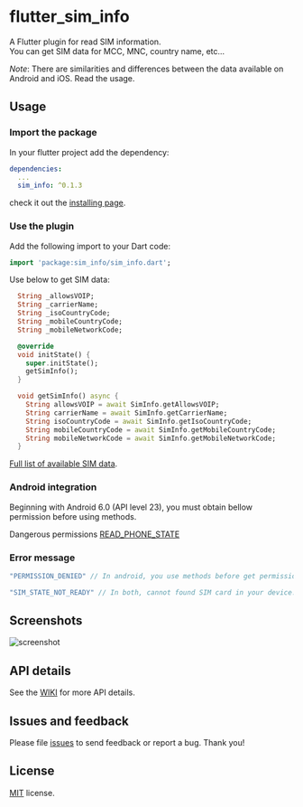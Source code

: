 
# flutter_sim_info


A Flutter plugin for read SIM information.  
You can get SIM data for MCC, MNC, country name, etc...

*Note*: There are similarities and differences between the data available on Android and iOS. Read the usage.

## Usage

### Import the package
In your flutter project add the dependency:
```yml
dependencies:
  ...
  sim_info: ^0.1.3
```
check it out the [installing page](https://pub.dev/packages/sim_info#-installing-tab-).

### Use the plugin
Add the following import to your Dart code:

```dart
import 'package:sim_info/sim_info.dart';
```

Use below to get SIM data:

```dart
  String _allowsVOIP;
  String _carrierName;
  String _isoCountryCode;
  String _mobileCountryCode;
  String _mobileNetworkCode;

  @override
  void initState() {
    super.initState();
    getSimInfo();
  }

  void getSimInfo() async {
    String allowsVOIP = await SimInfo.getAllowsVOIP;
    String carrierName = await SimInfo.getCarrierName;
    String isoCountryCode = await SimInfo.getIsoCountryCode;
    String mobileCountryCode = await SimInfo.getMobileCountryCode;
    String mobileNetworkCode = await SimInfo.getMobileNetworkCode;
  }
```
[Full list of available SIM data](https://github.com/flutter-moum/flutter_sim_info/wiki).

### Android integration

Beginning with Android 6.0 (API level 23), you must obtain bellow permission before using methods.

Dangerous permissions [READ_PHONE_STATE](https://developer.android.com/reference/android/Manifest.permission.html#READ_PHONE_STATE)

### Error message

```dart
"PERMISSION_DENIED" // In android, you use methods before get permission.

"SIM_STATE_NOT_READY" // In both, cannot found SIM card in your device.
```

## Screenshots
![screenshot](https://user-images.githubusercontent.com/14200324/66580790-eb42a000-ebb9-11e9-8a26-6c95cf2afd83.png)

## API details

See the [WIKI](https://github.com/flutter-moum/flutter_sim_info/wiki) for more API details.

## Issues and feedback

Please file [issues](https://github.com/flutter-moum/flutter_sim_info/issues/new)
to send feedback or report a bug. Thank you!

## License

[MIT](https://mit-license.org) license.
